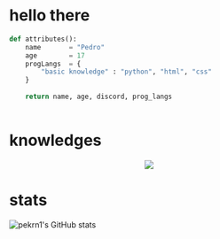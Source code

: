 # hello there

```python
def attributes():
    name       = "Pedro"
    age        = 17
    progLangs  = {
        "basic knowledge" : "python", "html", "css"
    }
    
    return name, age, discord, prog_langs
    
```

# knowledges

<p align="center">
    <a href="https://skillicons.dev">
        <img src="https://skillicons.dev/icons?i=py,html,css,vscode" />
    </a>
</p>

# stats

![pekrn1's GitHub stats](https://github-readme-stats.vercel.app/api?username=pekrn1&show_icons=true&theme=dracula)
